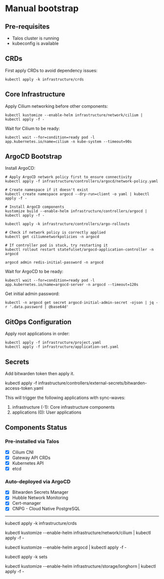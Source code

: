 # Manual bootstrap

## Pre-requisites

- Talos cluster is running
- kubeconfig is available

## CRDs

First apply CRDs to avoid dependency issues:

```shell
kubectl apply -k infrastructure/crds
```

## Core Infrastructure

Apply Cilium networking before other components:

```shell
kubectl kustomize --enable-helm infrastructure/network/cilium | kubectl apply -f -
```

Wait for Cilium to be ready:

```shell
kubectl wait --for=condition=ready pod -l app.kubernetes.io/name=cilium -n kube-system --timeout=90s
```

## ArgoCD Bootstrap

Install ArgoCD:

```shell
# Apply ArgoCD network policy first to ensure connectivity
kubectl apply -f infrastructure/controllers/argocd/network-policy.yaml

# Create namespace if it doesn't exist
kubectl create namespace argocd --dry-run=client -o yaml | kubectl apply -f -

# Install ArgoCD components
kustomize build --enable-helm infrastructure/controllers/argocd | kubectl apply -f -

kubectl apply -k infrastructure/controllers/argo-rollouts

# Check if network policy is correctly applied
kubectl get ciliumnetworkpolicies -n argocd

# If controller pod is stuck, try restarting it
kubectl rollout restart statefulset/argocd-application-controller -n argocd

argocd admin redis-initial-password -n argocd
```

Wait for ArgoCD to be ready:

```shell
kubectl wait --for=condition=ready pod -l app.kubernetes.io/name=argocd-server -n argocd --timeout=120s
```

Get initial admin password:

```shell
kubectl -n argocd get secret argocd-initial-admin-secret -ojson | jq -r '.data.password | @base64d'
```

## GitOps Configuration

Apply root applications in order:

```shell
kubectl apply -f infrastructure/project.yaml
kubectl apply -f infrastructure/application-set.yaml
```

## Secrets

Add bitwarden token then apply it.

kubectl apply -f infrastructure/controllers/external-secrets/bitwarden-access-token.yaml

This will trigger the following applications with sync-waves:

1. infrastructure (-1): Core infrastructure components
2. applications (0): User applications

## Components Status

### Pre-installed via Talos

- [x] Cilium CNI
- [x] Gateway API CRDs
- [x] Kubernetes API
- [x] etcd

### Auto-deployed via ArgoCD

- [x] Bitwarden Secrets Manager
- [x] Hubble Network Monitoring
- [x] Cert-manager
- [x] CNPG - Cloud Native PostgreSQL

---

kubectl apply -k infrastructure/crds

kubectl kustomize --enable-helm infrastructure/network/cilium | kubectl apply -f -

kubectl kustomize --enable-helm argocd | kubectl apply -f -

kubectl apply -k sets

kubectl kustomize --enable-helm infrastructure/storage/longhorn | kubectl apply -f -
